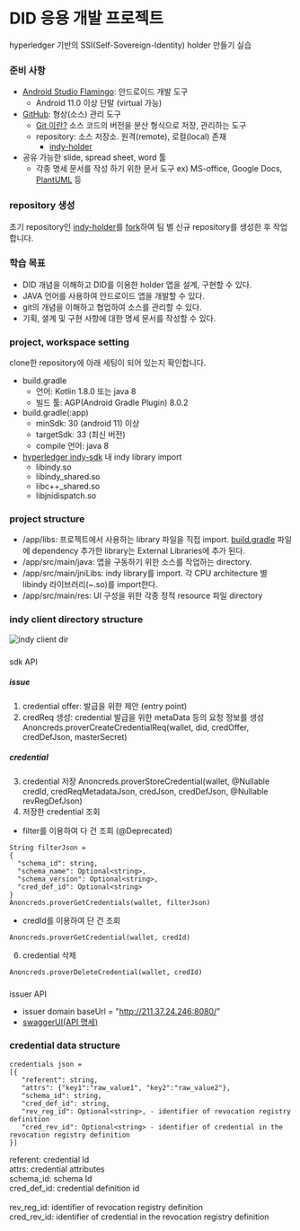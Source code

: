 # DID 응용 개발 프로젝트
hyperledger 기반의 SSI(Self-Sovereign-Identity) holder 만들기 실습

### 준비 사항
- [Android Studio Flamingo](https://developer.android.com/studio): 안드로이드 개발 도구
  - Android 11.0 이상 단말 (virtual 가능)
- [GitHub](https://github.com/): 형상(소스) 관리 도구
  - [Git 이란?](https://git-scm.com/)
    소스 코드의 버전을 분산 형식으로 저장, 관리하는 도구
  - repository: 소스 저장소. 원격(remote), 로컬(local) 존재
    - [indy-holder](https://github.com/bdgen/indy-holder)
- 공유 가능한 slide, spread sheet, word 툴
  - 각종 명세 문서를 작성 하기 위한 문서 도구
  ex) MS-office, Google Docs, [PlantUML](https://plantuml.com/ko/) 등

### repository 생성
초기 repository인 [indy-holder](https://github.com/bdgen/indy-holder)를 [fork](https://docs.github.com/ko/get-started/quickstart/fork-a-repo#forking-a-repository)하여 팀 별 신규 repository를 생성한 후 작업합니다.

### 학습 목표
- DID 개념을 이해하고 DID를 이용한 holder 앱을 설계, 구현할 수 있다.
- JAVA 언어를 사용하여 안드로이드 앱을 개발할 수 있다.
- git의 개념을 이해하고 협업하여 소스를 관리할 수 있다.
- 기획, 셜계 및 구현 사항에 대한 명세 문서를 작성할 수 있다.

### project, workspace setting
clone한 repository에 아래 세팅이 되어 있는지 확인합니다.
- build.gradle
  - 언어: Kotlin 1.8.0 또는 java 8
  - 빌드 툴: AGP(Android Gradle Plugin) 8.0.2
- build.gradle(:app)
  - minSdk: 30 (android 11) 이상
  - targetSdk: 33 (최신 버전)
  - compile 언어: java 8
- [hyperledger indy-sdk](https://github.com/hyperledger/indy-sdk) 내 indy library import
  - libindy.so
  - libindy_shared.so
  - libc++_shared.so
  - libjnidispatch.so
  
### project structure
- /app/libs: 프로젝트에서 사용하는 library 파일을 직접 import. [build.gradle](app/build.gradle) 파일에 dependency 추가한 library는 External Libraries에 추가 된다. 
- /app/src/main/java: 앱을 구동하기 위한 소스를 작업하는 directory.
- /app/src/main/jniLibs: indy library를 import. 각 CPU architecture 별 libindy 라이브러리(~.so)를 import한다.
- /app/src/main/res: UI 구성을 위한 각종 정적 resource 파일 directory

### indy client directory structure
![indy client dir](/Users/sohyun/Desktop/indy_client_dir_structure.png)

### 
sdk API
##### issue
1. credential offer: 발급을 위한 제안 (entry point)
2. credReq 생성: credential 발급을 위한 metaData 등의 요청 정보를 생성
    Anoncreds.proverCreateCredentialReq(wallet, did, credOffer, credDefJson, masterSecret)
##### credential
3. credential 저장
    Anoncreds.proverStoreCredential(wallet, @Nullable credId, credReqMetadataJson, credJson, credDefJson, @Nullable revRegDefJson)
5. 저장한 credential 조회
 - filter를 이용하여 다 건 조회 (@Deprecated)
```
String filterJson = 
{
  "schema_id": string,
  "schema_name": Optional<string>,
  "schema_version": Optional<string>,
  "cred_def_id": Optional<string>
}
Anoncreds.proverGetCredentials(wallet, filterJson)
```
 - credId를 이용하여 단 건 조회
```
Anoncreds.proverGetCredential(wallet, credId)
```
6. credential 삭제
```
Anoncreds.proverDeleteCredential(wallet, credId)
```

###
issuer API
- issuer domain
    baseUrl = "http://211.37.24.246:8080/"
- [swaggerUI(API 명세)](http://211.37.24.246:8080/webjars/swagger-ui/index.html)

### credential data structure
```
credentials json =
[{
   "referent": string,
   "attrs": {"key1":"raw_value1", "key2":"raw_value2"},
   "schema_id": string,
   "cred_def_id": string,
   "rev_reg_id": Optional<string>, - identifier of revocation registry definition
   "cred_rev_id": Optional<string> - identifier of credential in the revocation registry definition
}]
```
referent: credential Id </br>
attrs: credential attributes </br>
schema_id: schema Id </br>
cred_def_id: credential definition id </br>
</br>
rev_reg_id: identifier of revocation registry definition </br>
cred_rev_id: identifier of credential in the revocation registry definition </br>